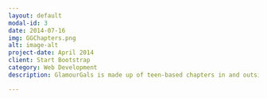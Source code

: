 ```yaml
---
layout: default
modal-id: 3
date: 2014-07-16
img: GGChapters.png
alt: image-alt
project-date: April 2014
client: Start Bootstrap
category: Web Development
description: GlamourGals is made up of teen-based chapters in and outside the USA that give "complimentary beauty makeovers and companionship to women living in senior homes." GGChapters.org is the organizations <em>private</em> social network, where the teen volunteers share stories, photos, and videos, connect with each other for inspiration and support, schedule events, submit reports, and request makeover supplies. The site also doubles as a means for the organization to manage the chapters and volunteers, and to collect information necessary for board meetigns and grant applications. I built GGChapters.org from scratch with a design provided by a graphic designer, and I was also involved for years with helping to manage the organization's main site, GlamourGals.org, as well as other internal projects.

---
```

